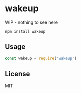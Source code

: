 # wakeup

WIP - nothing to see here

```
npm install wakeup
```

## Usage

``` js
const wakeup = require('wakeup')
```

## License

MIT
